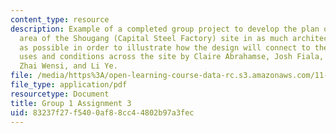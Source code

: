 ```yaml
---
content_type: resource
description: Example of a completed group project to develop the plan of the upper
  area of the Shougang (Capital Steel Factory) site in as much architectural detail
  as possible in order to illustrate how the design will connect to the different
  uses and conditions across the site by Claire Abrahamse, Josh Fiala, Christine Outram,
  Zhai Wensi, and Li Ye.
file: /media/https%3A/open-learning-course-data-rc.s3.amazonaws.com/11-307-beijing-urban-design-studio-summer-2008/83237f27f5400af88cc44802b97a3fec_group1_assn3.pdf
file_type: application/pdf
resourcetype: Document
title: Group 1 Assignment 3
uid: 83237f27-f540-0af8-8cc4-4802b97a3fec
---
```

